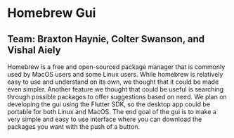 # Homebrew Gui

## Team: Braxton Haynie, Colter Swanson, and Vishal Aiely

Homebrew is a free and open-sourced package manager that is commonly used by MacOS users and some Linux users. While homebrew is relatively easy to use and understand on its own, we thought that it could be made even simpler. Another feature we thought that could be useful is searching through possible packages to offer suggestions based on need. We plan on developing the gui using the Flutter SDK, so the desktop app could be portable for both Linux and MacOS. The end goal of the gui is to make a very simple and easy to use interface where you can download the packages you want with the push of a button.
